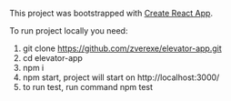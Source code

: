 
This project was bootstrapped with [Create React App](https://github.com/facebook/create-react-app).

To run project locally you need:
1) git clone https://github.com/zverexe/elevator-app.git
2) cd elevator-app
3) npm i
4) npm start, project will start on http://localhost:3000/
5) to run test, run command npm test
